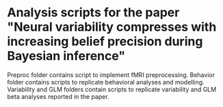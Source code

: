 # Analysis scripts for the paper "Neural variability compresses with increasing belief precision during Bayesian inference"

Preproc folder contains script to implement fMRI preprocessing. Behavior folder contains scripts to replicate behavioral analyses and modelling. Variability and GLM folders contain scripts to replicate variability and GLM beta analyses reported in the paper.
